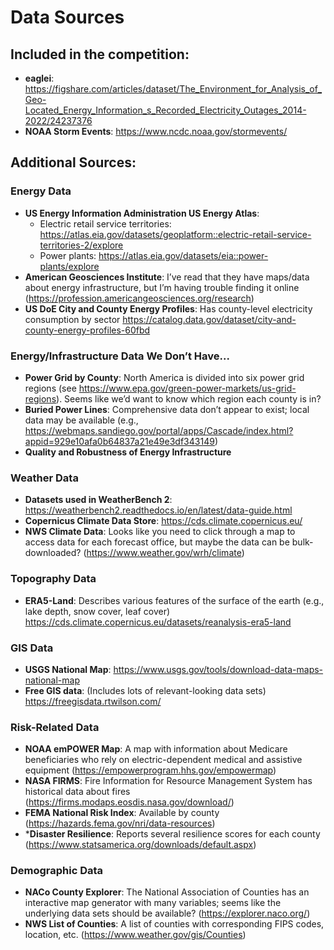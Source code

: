# Data Sources

## Included in the competition:
- **eaglei**: https://figshare.com/articles/dataset/The_Environment_for_Analysis_of_Geo-Located_Energy_Information_s_Recorded_Electricity_Outages_2014-2022/24237376
- **NOAA Storm Events**: https://www.ncdc.noaa.gov/stormevents/


## Additional Sources:
### Energy Data
- **US Energy Information Administration US Energy Atlas**:
  - Electric retail service territories: https://atlas.eia.gov/datasets/geoplatform::electric-retail-service-territories-2/explore
  - Power plants: https://atlas.eia.gov/datasets/eia::power-plants/explore
- **American Geosciences Institute**: I’ve read that they have maps/data about energy infrastructure, but I’m having trouble finding it online (https://profession.americangeosciences.org/research)
- **US DoE City and County Energy Profiles**: Has county-level electricity consumption by sector https://catalog.data.gov/dataset/city-and-county-energy-profiles-60fbd

### Energy/Infrastructure Data We Don’t Have...
- **Power Grid by County**: North America is divided into six power grid regions (see https://www.epa.gov/green-power-markets/us-grid-regions). Seems like we’d want to know which region each county is in?
- **Buried Power Lines**: Comprehensive data don’t appear to exist; local data may be available (e.g., https://webmaps.sandiego.gov/portal/apps/Cascade/index.html?appid=929e10afa0b64837a21e49e3df343149)
- **Quality and Robustness of Energy Infrastructure**


### Weather Data
- **Datasets used in WeatherBench 2**: https://weatherbench2.readthedocs.io/en/latest/data-guide.html
- **Copernicus Climate Data Store**: https://cds.climate.copernicus.eu/
- **NWS Climate Data**: Looks like you need to click through a map to access data for each forecast office, but maybe the data can be bulk-downloaded? (https://www.weather.gov/wrh/climate)

### Topography Data
- **ERA5-Land**: Describes various features of the surface of the earth (e.g., lake depth, snow cover, leaf cover) https://cds.climate.copernicus.eu/datasets/reanalysis-era5-land

### GIS Data
- **USGS National Map**: https://www.usgs.gov/tools/download-data-maps-national-map
- **Free GIS data**: (Includes lots of relevant-looking data sets) https://freegisdata.rtwilson.com/

### Risk-Related Data
- **NOAA emPOWER Map**: A map with information about Medicare beneficiaries who rely on electric-dependent medical and assistive equipment (https://empowerprogram.hhs.gov/empowermap)
- **NASA FIRMS**: Fire Information for Resource Management System has historical data about fires (https://firms.modaps.eosdis.nasa.gov/download/)
- **FEMA National Risk Index**: Available by county (https://hazards.fema.gov/nri/data-resources)
- ***Disaster Resilience**: Reports several resilience scores for each county (https://www.statsamerica.org/downloads/default.aspx)

### Demographic Data
- **NACo County Explorer**: The National Association of Counties has an interactive map generator with many variables; seems like the underlying data sets should be available? (https://explorer.naco.org/)
- **NWS List of Counties**: A list of counties with corresponding FIPS codes, location, etc. (https://www.weather.gov/gis/Counties)